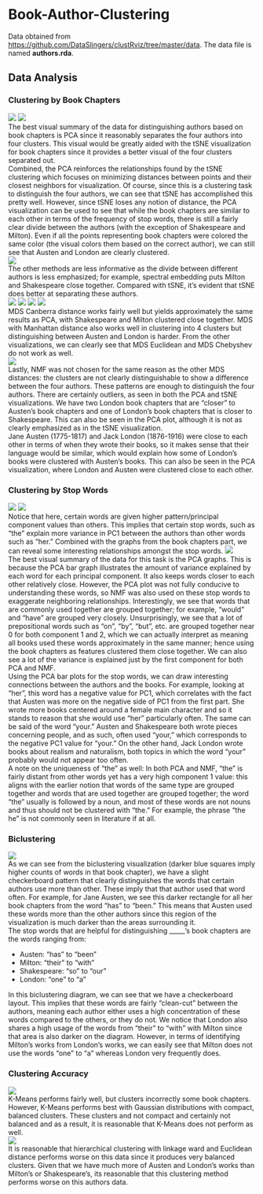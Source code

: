 # Book-Author-Clustering
Data obtained from https://github.com/DataSlingers/clustRviz/tree/master/data. The data file is named <b>authors.rda</b>.

## Data Analysis
### Clustering by Book Chapters
<img src="https://github.com/hhuang5163/Book-Author-Clustering/blob/main/Results%20Book%20Chapters/PCA.png">
<img src="https://github.com/hhuang5163/Book-Author-Clustering/blob/main/Results%20Book%20Chapters/tSNE.png">
<br>
The best visual summary of the data for distinguishing authors based on book chapters is PCA since it reasonably separates the four authors into four clusters. This visual would be greatly aided with the tSNE visualization for book chapters since it provides a better visual of the four clusters separated out.<br>
Combined, the PCA reinforces the relationships found by the tSNE clustering which focuses on minimizing distances between points and their closest neighbors for visualization. Of course, since this is a clustering task to distinguish the four authors, we can see that tSNE has accomplished this pretty well. However, since tSNE loses any notion of distance, the PCA visualization can be used to see that while the book chapters are similar to each other in terms of the frequency of stop words, there is still a fairly clear divide between the authors (with the exception of Shakespeare and Milton). Even if all the points representing book chapters were colored the same color (the visual colors them based on the correct author), we can still see that Austen and London are clearly clustered.<br>
<img src="https://github.com/hhuang5163/Book-Author-Clustering/blob/main/Results%20Book%20Chapters/Spectral%20Embedding.png">
<br>
The other methods are less informative as the divide between different authors is less emphasized; for example, spectral embedding puts Milton and Shakespeare close together. Compared with tSNE, it’s evident that tSNE does better at separating these authors.<br>
<img src="https://github.com/hhuang5163/Book-Author-Clustering/blob/main/Results%20Book%20Chapters/MDSCanberra.png">
<img src="https://github.com/hhuang5163/Book-Author-Clustering/blob/main/Results%20Book%20Chapters/MDSManhattan.png">
<img src="https://github.com/hhuang5163/Book-Author-Clustering/blob/main/Results%20Book%20Chapters/MDSEuclidean.png">
<img src="https://github.com/hhuang5163/Book-Author-Clustering/blob/main/Results%20Book%20Chapters/MDSChebyshev.png">
<br>
MDS Canberra distance works fairly well but yields approximately the same results as PCA, with Shakespeare and Milton clustered close together. MDS with Manhattan distance also works well in clustering into 4 clusters but distinguishing between Austen and London is harder. From the other visualizations, we can clearly see that MDS Euclidean and MDS Chebyshev do not work as well.<br>
<img src="https://github.com/hhuang5163/Book-Author-Clustering/blob/main/Results%20Book%20Chapters/NMF.png">
<br>
Lastly, NMF was not chosen for the same reason as the other MDS distances: the clusters are not clearly distinguishable to show a difference between the four authors.
These patterns are enough to distinguish the four authors. There are certainly outliers, as seen in both the PCA and tSNE visualizations. We have two London book chapters that are “closer” to Austen’s book chapters and one of London’s book chapters that is closer to Shakespeare. This can also be seen in the PCA plot, although it is not as clearly emphasized as in the tSNE visualization.<br>
Jane Austen (1775-1817) and Jack London (1876-1916) were close to each other in terms of when they wrote their books, so it makes sense that their language would be similar, which would explain how some of London’s books were clustered with Austen’s books. This can also be seen in the PCA visualization, where London and Austen were clustered close to each other.

### Clustering by Stop Words
<img src="https://github.com/hhuang5163/Book-Author-Clustering/blob/main/Results%20Stop%20Words/WordsPCA1Bar.png">
<img src="https://github.com/hhuang5163/Book-Author-Clustering/blob/main/Results%20Stop%20Words/WordsPCA2Bar.png">
<br>
Notice that here, certain words are given higher pattern/principal component values than others. This implies that certain stop words, such as “the” explain more variance in PC1 between the authors than other words such as “her.” Combined with the graphs from the book chapters part, we can reveal some interesting relationships amongst the stop words.
<img src="https://github.com/hhuang5163/Book-Author-Clustering/blob/main/Results%20Stop%20Words/WordsPCAPlot.png">
<br>
The best visual summary of the data for this task is the PCA graphs. This is because the PCA bar graph illustrates the amount of variance explained by each word for each principal component. It also keeps words closer to each other relatively close. However, the PCA plot was not fully conducive to understanding these words, so NMF was also used on these stop words to exaggerate neighboring relationships. Interestingly, we see that words that are commonly used together are grouped together; for example, “would” and “have” are grouped very closely. Unsurprisingly, we see that a lot of prepositional words such as “on”, “by”, “but”, etc. are grouped together near 0 for both component 1 and 2, which we can actually interpret as meaning all books used these words approximately in the same manner; hence using the book chapters as features clustered them close together. We can also see a lot of the variance is explained just by the first component for both PCA and NMF.<br>
Using the PCA bar plots for the stop words, we can draw interesting connections between the authors and the books. For example, looking at “her”, this word has a negative value for PC1, which correlates with the fact that Austen was more on the negative side of PC1 from the first part. She wrote more books centered around a female main character and so it stands to reason that she would use “her” particularly often. The same can be said of the word “your.” Austen and Shakespeare both wrote pieces concerning people, and as such, often used “your,” which corresponds to the negative PC1 value for “your.” On the other hand, Jack London wrote books about realism and naturalism, both topics in which the word “your” probably would not appear too often.<br>
A note on the uniqueness of “the” as well: In both PCA and NMF, “the” is fairly distant from other words yet has a very high component 1 value: this aligns with the earlier notion that words of the same type are grouped together and words that are used together are grouped together; the word “the” usually is followed by a noun, and most of these words are not nouns and thus should not be clustered with “the.” For example, the phrase “the he” is not commonly seen in literature if at all.<br>

### Biclustering
<img src="https://github.com/hhuang5163/Book-Author-Clustering/blob/main/Results%20Chapters%20%26%20Words/BothBookWordsBiClustering1.png">
<br>
As we can see from the biclustering visualization (darker blue squares imply higher counts of words in that book chapter), we have a slight checkerboard pattern that clearly distinguishes the words that certain authors use more than other. These imply that that author used that word often. For example, for Jane Austen, we see this darker rectangle for all her book chapters from the word “has” to “been.” This means that Austen used these words more than the other authors since this region of the visualization is much darker than the areas surrounding it. <br>
The stop words that are helpful for distinguishing _____’s book chapters are the words ranging from:
<ul>
<li>Austen: “has” to “been”
<li>Milton: “their” to “with”
<li>Shakespeare: “so” to “our”
<li>London: “one” to “a”
</ul>
In this biclustering diagram, we can see that we have a checkerboard layout. This implies that these words are fairly “clean-cut” between the authors, meaning each author either uses a high concentration of these words compared to the others, or they do not. We notice that London also shares a high usage of the words from “their” to “with” with Milton since that area is also darker on the diagram. However, in terms of identifying Milton’s works from London’s works, we can easily see that Milton does not use the words “one” to “a” whereas London very frequently does.<br>

### Clustering Accuracy
<img src="https://github.com/hhuang5163/Book-Author-Clustering/blob/main/Clustering%20Accuracy/ClusteringKMeans4.png"><br>
K-Means performs fairly well, but clusters incorrectly some book chapters. However, K-Means performs best with Gaussian distributions with compact, balanced clusters. These clusters and not compact and certainly not balanced and as a result, it is reasonable that K-Means does not perform as well.<br>
<img src="https://github.com/hhuang5163/Book-Author-Clustering/blob/main/Clustering%20Accuracy/HC4wardeuclidean.png"><br>
It is reasonable that hierarchical clustering with linkage ward and Euclidean distance performs worse on this data since it produces very balanced clusters. Given that we have much more of Austen and London’s works than Milton’s or Shakespeare’s, its reasonable that this clustering method performs worse on this authors data.<br>
